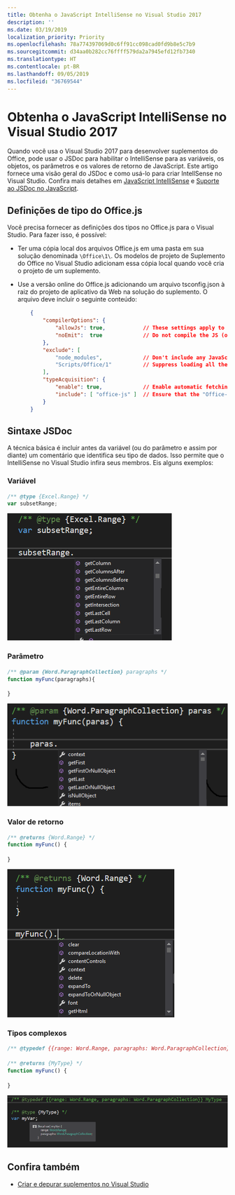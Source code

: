 ```yaml
---
title: Obtenha o JavaScript IntelliSense no Visual Studio 2017
description: ''
ms.date: 03/19/2019
localization_priority: Priority
ms.openlocfilehash: 78a774397069d0c6ff91cc098cad0fd9b8e5c7b9
ms.sourcegitcommit: d34aa0b282cc76ffff579da2a7945efd12fb7340
ms.translationtype: HT
ms.contentlocale: pt-BR
ms.lasthandoff: 09/05/2019
ms.locfileid: "36769544"
---
```

# <a name="get-javascript-intellisense-in-visual-studio-2017"></a>Obtenha o JavaScript IntelliSense no Visual Studio 2017

Quando você usa o Visual Studio 2017 para desenvolver suplementos do Office, pode usar o JSDoc para habilitar o IntelliSense para as variáveis, os objetos, os parâmetros e os valores de retorno de JavaScript. Este artigo fornece uma visão geral do JSDoc e como usá-lo para criar IntellSense no Visual Studio. Confira mais detalhes em [JavaScript IntelliSense](/visualstudio/ide/javascript-intellisense) e [Suporte ao JSDoc no JavaScript](https://github.com/Microsoft/TypeScript/wiki/JsDoc-support-in-JavaScript). 

## <a name="officejs-type-definitions"></a>Definições de tipo do Office.js

Você precisa fornecer as definições dos tipos no Office.js para o Visual Studio. Para fazer isso, é possível:

- Ter uma cópia local dos arquivos Office.js em uma pasta em sua solução denominada `\Office\1\`. Os modelos de projeto de Suplemento do Office no Visual Studio adicionam essa cópia local quando você cria o projeto de um suplemento. 
- Use a versão online do Office.js adicionando um arquivo tsconfig.json à raiz do projeto de aplicativo da Web na solução do suplemento. O arquivo deve incluir o seguinte conteúdo:

    ```json
        {
            "compilerOptions": {
                "allowJs": true,            // These settings apply to JavaScript files also.
                "noEmit":  true             // Do not compile the JS (or TS) files in this project.
            },
            "exclude": [
                "node_modules",             // Don't include any JavaScript found under "node_modules".
                "Scripts/Office/1"          // Suppress loading all the JavaScript files from the Office NuGet package.
            ],
            "typeAcquisition": {
                "enable": true,             // Enable automatic fetching of type definitions for detected JavaScript libraries.
                "include": [ "office-js" ]  // Ensure that the "Office-js" type definition is fetched.
            }
        }
    ```

## <a name="jsdoc-syntax"></a>Sintaxe JSDoc

A técnica básica é incluir antes da variável (ou do parâmetro e assim por diante) um comentário que identifica seu tipo de dados. Isso permite que o IntelliSense no Visual Studio infira seus membros. Eis alguns exemplos:

### <a name="variable"></a>Variável

```js
/** @type {Excel.Range} */
var subsetRange;
```
![IntelliSense para variável](../images/intellisense-vs17-var.png)

### <a name="parameter"></a>Parâmetro

```js
/** @param {Word.ParagraphCollection} paragraphs */
function myFunc(paragraphs){

}
```
![IntelliSense para parâmetro](../images/intellisense-vs17-param.png)

### <a name="return-value"></a>Valor de retorno

```js
/** @returns {Word.Range} */
function myFunc() {

}
```
![IntelliSense para valor de retorno](../images/intellisense-vs17-return.png)

### <a name="complex-types"></a>Tipos complexos

```js
/** @typedef {{range: Word.Range, paragraphs: Word.ParagraphCollection}} MyType

/** @returns {MyType} */
function myFunc() {

}
```
![IntelliSense para tipo complexo](../images/intellisense-vs17-complex-type.png)

## <a name="see-also"></a>Confira também

- [Criar e depurar suplementos no Visual Studio](create-and-debug-office-add-ins-in-visual-studio.md)
